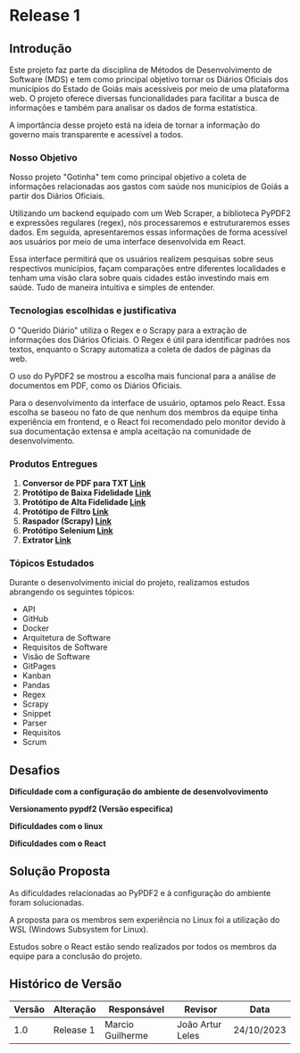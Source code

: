 # Release 1

## Introdução

Este projeto faz parte da disciplina de Métodos de Desenvolvimento de Software (MDS) e tem como principal objetivo tornar os Diários Oficiais dos municípios do Estado de Goiás mais 
acessíveis por meio de uma plataforma web. O projeto oferece diversas funcionalidades para facilitar a busca de informações e também para analisar os dados de forma estatística.

A importância desse projeto está na ideia de tornar a informação do governo mais transparente e acessível a todos. 

### Nosso Objetivo

Nosso projeto "Gotinha" tem como principal objetivo a coleta de informações relacionadas aos gastos com saúde nos municípios de Goiás a partir dos Diários Oficiais. 

Utilizando um backend equipado com um Web Scraper, a biblioteca PyPDF2 e expressões regulares (regex), nós processaremos e estruturaremos esses dados. Em seguida, apresentaremos 
essas informações de forma acessível aos usuários por meio de uma interface desenvolvida em React.

Essa interface permitirá que os usuários realizem pesquisas sobre seus respectivos municípios, façam comparações entre diferentes localidades e tenham uma visão clara sobre quais
cidades estão investindo mais em saúde. Tudo de maneira intuitiva e simples de entender.

### Tecnologias escolhidas e justificativa

O "Querido Diário" utiliza o Regex e o Scrapy para a extração de informações dos Diários Oficiais. O Regex é útil para identificar padrões nos textos, enquanto o Scrapy automatiza a coleta de dados de páginas da web.

O uso do PyPDF2 se mostrou a escolha mais funcional para a análise de documentos em PDF, como os Diários Oficiais.

Para o desenvolvimento da interface de usuário, optamos pelo React. Essa escolha se baseou no fato de que nenhum dos membros da equipe tinha experiência em frontend, e o React foi recomendado pelo monitor devido à sua documentação extensa e ampla aceitação na comunidade de desenvolvimento.

### Produtos Entregues

1. **Conversor de PDF para TXT [Link](https://github.com/unb-mds/2023-2-Squad09/tree/main/Prot%C3%B3tipos/Conversor_PDF_TXT)**
2. **Protótipo de Baixa Fidelidade [Link](https://github.com/unb-mds/2023-2-Squad09/tree/main/Prot%C3%B3tipos/Prot%C3%B3tipo_Baixa_Fidelidade)**
3. **Protótipo de Alta Fidelidade [Link](https://github.com/unb-mds/2023-2-Squad09/tree/main/Prot%C3%B3tipos/Prot%C3%B3tipo_Alta_Fidelidade)**
4. **Protótipo de Filtro [Link](https://github.com/unb-mds/2023-2-Squad09/tree/main/Prot%C3%B3tipos/Prot%C3%B3tipo_Filtro)**
5. **Raspador (Scrapy) [Link](https://github.com/unb-mds/2023-2-Squad09/tree/main/Prot%C3%B3tipos/Raspagem%20'Quotes%20to%20Scrape')**
6. **Protótipo Selenium [Link](https://github.com/unb-mds/2023-2-Squad09/tree/main/Prot%C3%B3tipos/Prot%C3%B3tipoSelenium)**
7. **Extrator [Link](https://github.com/unb-mds/2023-2-Squad09/tree/main/Prot%C3%B3tipos/Extrator)**

### Tópicos Estudados

Durante o desenvolvimento inicial do projeto, realizamos estudos abrangendo os seguintes tópicos:

- API
- GitHub
- Docker
- Arquitetura de Software
- Requisitos de Software
- Visão de Software
- GitPages
- Kanban
- Pandas
- Regex
- Scrapy
- Snippet
- Parser
- Requisitos
- Scrum

## Desafios

**Dificuldade com a configuração do ambiente de desenvolvovimento**

**Versionamento pypdf2 (Versão especifica)**

**Dificuldades com o linux**

**Dificuldades com o React**


## Solução Proposta

As dificuldades relacionadas ao PyPDF2 e à configuração do ambiente foram solucionadas.

A proposta para os membros sem experiência no Linux foi a utilização do WSL (Windows Subsystem for Linux).

Estudos sobre o React estão sendo realizados por todos os membros da equipe para a conclusão do projeto.

## Histórico de Versão

| Versão | Alteração              | Responsável      | Revisor            | Data       |
|--------|------------------------|------------------|--------------------|------------|
| 1.0    | Release 1              | Marcio Guilherme | João Artur Leles   | 24/10/2023 |
